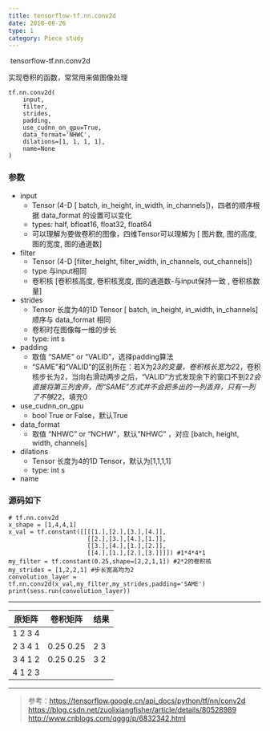 ```yaml
---
title: tensorflow-tf.nn.conv2d
date: 2018-08-26
type: 1
category: Piece study
---
```


&nbsp;tensorflow-tf.nn.conv2d 

实现卷积的函数，常常用来做图像处理
```
​tf.nn.conv2d(
    input,
    filter,
    strides,
    padding,
    use_cudnn_on_gpu=True,
    data_format='NHWC',
    dilations=[1, 1, 1, 1],
    name=None
)
```

### 参数
+ input  
  - Tensor (4-D [ batch, in_height, in_width, in_channels])，四者的顺序根据 data_format 的设置可以变化
  - types: half, bfloat16, float32, float64
  - 可以理解为要做卷积的图像，四维Tensor可以理解为 [ 图片数, 图的高度, 图的宽度,  图的通道数]
+ filter 
  - Tensor (4-D [filter_height, filter_width, in_channels, out_channels])
  - type 与input相同 
  - 卷积核 [卷积核高度, 卷积核宽度, 图的通道数-与input保持一致 
, 卷积核数量]
+ strides 
  - Tensor 长度为4的1D Tensor [ batch, in_height, in_width, in_channels] 顺序与 data_format 相同
  - 卷积时在图像每一维的步长
  - type: int s
+ padding 
  - 取值 “SAME” or “VALID”，选择padding算法
  - “SAME”和“VALID”的区别所在：若X为2*3的变量，卷积核长宽为2*2，卷积核步长为2，当向右滑动两步之后，“VALID”方式发现余下的窗口不到2*2会直接将第三列舍弃，而“SAME”方式并不会把多出的一列丢弃，只有一列了不够2*2，填充0
+ use_cudnn_on_gpu 
  - bool True or False，默认True
+ data_format 
  - 取值 “NHWC” or “NCHW”，默认”NHWC” ，对应 [batch, height, width, channels]
+ dilations 
  - Tensor 长度为4的1D Tensor，默认为[1,1,1,1]
  - type: int s
+ name

###  源码如下
 
```
​# tf.nn.conv2d
x_shape = [1,4,4,1]
x_val = tf.constant([[[[1.],[2.],[3.],[4.]],
                      [[2.],[3.],[4.],[1.]],
                      [[3.],[4.],[1.],[2.]],
                      [[4.],[1.],[2.],[3.]]]]) #1*4*4*1
my_filter = tf.constant(0.25,shape=[2,2,1,1]) #2*2的卷积核
my_strides = [1,2,2,1] #步长宽高均为2
convolution_layer = tf.nn.conv2d(x_val,my_filter,my_strides,padding='SAME')
print(sess.run(convolution_layer))
```

----
|原矩阵 | 卷积矩阵 | 结果 |
|-----|-----|-----|
|1 2 3 4|           | |
|2 3 4 1|0.25 0.25|2 3|
|3 4 1 2|0.25 0.25|3 2|
|4 1 2 3|      | |
---


> 参考：https://tensorflow.google.cn/api_docs/python/tf/nn/conv2d 
https://blog.csdn.net/zuolixiangfisher/article/details/80528989 
http://www.cnblogs.com/qggg/p/6832342.html
